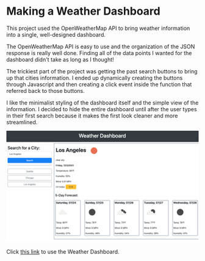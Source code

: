 # Making a Weather Dashboard

This project used the OpenWeatherMap API to bring weather information into a single, well-designed dashboard.

The OpenWeatherMap API is easy to use and the organization of the JSON response is really well done. Finding all of the data points I wanted for the dashboard didn't take as long as I thought!

The trickiest part of the project was getting the past search buttons to bring up that cities information. I ended up dynamically creating the buttons through Javascript and then creating a click event inside the function that referred back to those buttons.

I like the minimalist styling of the dashboard itself and the simple view of the information. I decided to hide the entire dashboard until after the user types in their first search because it makes the first look cleaner and more streamlined.

![screenshot of weather dashboard](./images/dashboard.png)

Click [this link](https://evanarbour.github.io/weather-forecast/) to use the Weather Dashboard.
